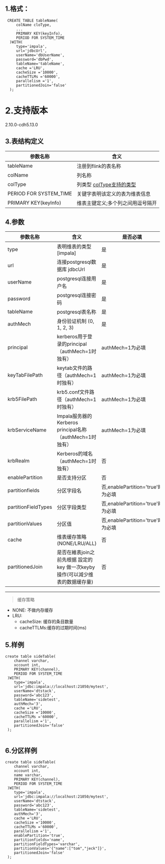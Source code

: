 
## 1.格式：
```
 CREATE TABLE tableName(
     colName cloType,
     ...
     PRIMARY KEY(keyInfo),
     PERIOD FOR SYSTEM_TIME
  )WITH(
     type='impala',
     url='jdbcUrl',
     userName='dbUserName',
     password='dbPwd',
     tableName='tableName',
     cache ='LRU',
     cacheSize ='10000',
     cacheTTLMs ='60000',
     parallelism ='1',
     partitionedJoin='false'
  );
```

# 2.支持版本
 2.10.0-cdh5.13.0
 
## 3.表结构定义
  
 |参数名称|含义|
 |----|---|
 | tableName | 注册到flink的表名称|
 | colName | 列名称|
 | colType | 列类型 [colType支持的类型](colType.md)|
 | PERIOD FOR SYSTEM_TIME | 关键字表明该定义的表为维表信息|
 | PRIMARY KEY(keyInfo) | 维表主键定义;多个列之间用逗号隔开|
 
## 4.参数

  |参数名称|含义|是否必填|默认值|
  |----|---|---|----|
  | type | 表明维表的类型[impala] |是||
  | url | 连接postgresql数据库 jdbcUrl |是||
  | userName | postgresql连接用户名 |是||
  | password | postgresql连接密码|是||
  | tableName | postgresql表名称|是||
  | authMech | 身份验证机制 (0, 1, 2, 3) |是|0|
  | principal | kerberos用于登录的principal（authMech=1时独有） |authMech=1为必填|
  | keyTabFilePath | keytab文件的路径（authMech=1时独有） |authMech=1为必填 ||
  | krb5FilePath | krb5.conf文件路径（authMech=1时独有） |authMech=1为必填||
  | krbServiceName | Impala服务器的Kerberos principal名称（authMech=1时独有） |authMech=1为必填||
  | krbRealm | Kerberos的域名（authMech=1时独有） |否| HADOOP.COM |
  | enablePartition | 是否支持分区|否|false|
  | partitionfields | 分区字段名|否,enablePartition='true'时为必填||
  | partitionFieldTypes | 分区字段类型 |否,enablePartition='true'时为必填||
  | partitionValues | 分区值|否,enablePartition='true'时为必填||
  | cache | 维表缓存策略(NONE/LRU/ALL)|否|NONE|
  | partitionedJoin | 是否在維表join之前先根据 設定的key 做一次keyby操作(可以減少维表的数据缓存量)|否|false|
  
  ----------
  > 缓存策略
  * NONE: 不做内存缓存
  * LRU:
    * cacheSize: 缓存的条目数量
    * cacheTTLMs:缓存的过期时间(ms)
  

## 5.样例
```
create table sideTable(
    channel varchar,
    xccount int,
    PRIMARY KEY(channel),
    PERIOD FOR SYSTEM_TIME
 )WITH(
    type='impala',
    url='jdbc:impala://localhost:21050/mytest',
    userName='dtstack',
    password='abc123',
    tableName='sidetest',
    authMech='3',
    cache ='LRU',
    cacheSize ='10000',
    cacheTTLMs ='60000',
    parallelism ='1',
    partitionedJoin='false'
 );


```

## 6.分区样例

```
create table sideTable(
    channel varchar,
    xccount int,
    name varchar,
    PRIMARY KEY(channel),
    PERIOD FOR SYSTEM_TIME
 )WITH(
    type='impala',
    url='jdbc:impala://localhost:21050/mytest',
    userName='dtstack',
    password='abc123',
    tableName='sidetest',
    authMech='3',
    cache ='LRU',
    cacheSize ='10000',
    cacheTTLMs ='60000',
    parallelism ='1',
    enablePartition='true',
    partitionfields='name',
    partitionFieldTypes='varchar',
    partitionValues='{"name":["tom","jeck"]}',
    partitionedJoin='false'
 );

```


